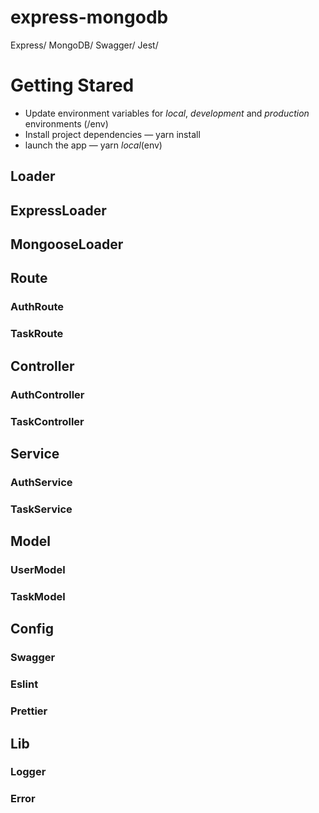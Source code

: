 # express-mongodb
Express/
MongoDB/
Swagger/
Jest/

# Getting Stared
- Update environment variables for *local*, *development* and *production* environments (/env)
- Install project dependencies — yarn install
- launch the app — yarn *local*(env)

## Loader
## ExpressLoader
## MongooseLoader

## Route
### AuthRoute
### TaskRoute

## Controller
### AuthController
### TaskController

## Service
### AuthService
### TaskService

## Model
### UserModel
### TaskModel

## Config
### Swagger
### Eslint
### Prettier

## Lib
### Logger
### Error

